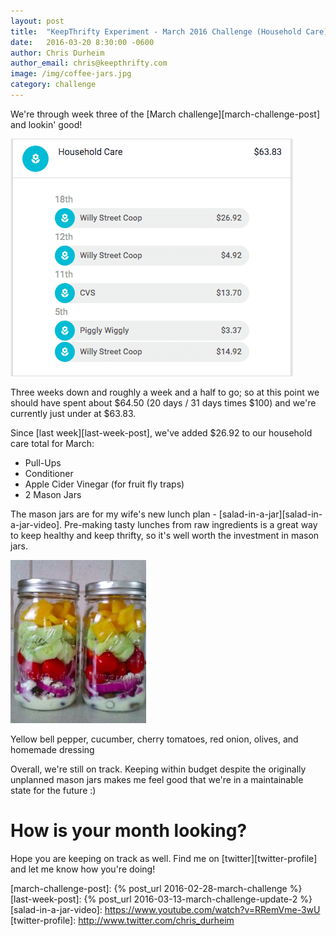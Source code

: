 ```yaml
---
layout: post
title:  "KeepThrifty Experiment - March 2016 Challenge (Household Care) - Week 3 Results"
date:   2016-03-20 8:30:00 -0600
author: Chris Durheim
author_email: chris@keepthrifty.com
image: /img/coffee-jars.jpg
category: challenge
---
```


We're through week three of the [March challenge][march-challenge-post] and lookin' good!

![March week 3 results - $63.83 total][march-week-3-summary]

Three weeks down and roughly a week and a half to go; so at this point we should have spent about $64.50 (20 days / 31 days times $100) and we're currently just under at $63.83.

Since [last week][last-week-post], we've added $26.92 to our household care total for March:

* Pull-Ups
* Conditioner
* Apple Cider Vinegar (for fruit fly traps)
* 2 Mason Jars

The mason jars are for my wife's new lunch plan - [salad-in-a-jar][salad-in-a-jar-video]. Pre-making tasty lunches from raw ingredients is a great way to keep healthy and keep thrifty, so it's well worth the investment in mason jars.

![Salad in a mason jar][salad-in-a-jar]
<div class="image-caption">Yellow bell pepper, cucumber, cherry tomatoes, red onion, olives, and homemade dressing</div>

Overall, we're still on track. Keeping within budget despite the originally unplanned mason jars makes me feel good that we're in a maintainable state for the future :)

# How is your month looking? #

Hope you are keeping on track as well. Find me on [twitter][twitter-profile] and let me know how you're doing!

[march-challenge-post]: {% post_url 2016-02-28-march-challenge %}
[last-week-post]: {% post_url 2016-03-13-march-challenge-update-2 %}
[salad-in-a-jar-video]: https://www.youtube.com/watch?v=RRemVme-3wU
[twitter-profile]: http://www.twitter.com/chris_durheim

[march-week-3-summary]: /img/march-2016-w3-summary.png

[salad-in-a-jar]: /img/salad-in-a-jar.jpg
